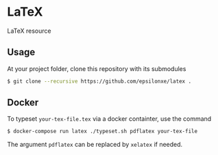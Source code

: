 # LaTeX
LaTeX resource

## Usage
At your project folder, clone this repository with its submodules
```sh
$ git clone --recursive https://github.com/epsilonxe/latex .
```
## Docker
To typeset ```your-tex-file.tex``` via a docker containter, use the command
```sh
$ docker-compose run latex ./typeset.sh pdflatex your-tex-file
```
The argument ```pdflatex``` can be replaced by ```xelatex``` if needed.
